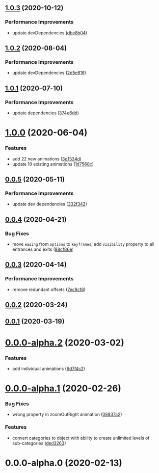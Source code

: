 ## [1.0.3](https://github.com/webanimate/animate.web/compare/v1.0.2...v1.0.3) (2020-10-12)

### Performance Improvements

- update devDependencies ([dbe8b04](https://github.com/webanimate/animate.web/commit/dbe8b046923a691523a0795c106b28c2adc10d78))

## [1.0.2](https://github.com/webanimate/animate.web/compare/v1.0.1...v1.0.2) (2020-08-04)

### Performance Improvements

- update devDependencies ([2d5e616](https://github.com/webanimate/animate.web/commit/2d5e616809983d6fe7c4c095e0a7b8e762904dad))

## [1.0.1](https://github.com/webanimate/animate.web/compare/v1.0.0...v1.0.1) (2020-07-10)

### Performance Improvements

- update dependencies ([374e6dd](https://github.com/webanimate/animate.web/commit/374e6dd423d9f11efc82f5999c9be2984a79131f))

# [1.0.0](https://github.com/webanimate/animate.web/compare/v0.0.5...v1.0.0) (2020-06-04)

### Features

- add 22 new animations ([3d1534d](https://github.com/webanimate/animate.web/commit/3d1534df7dc472f2c7d41df0561a3edc3eb04eff))
- update 10 existing animations ([1d7568c](https://github.com/webanimate/animate.web/commit/1d7568c0724015a1c0ff957e9435c50d6789f6fe))

## [0.0.5](https://github.com/webanimate/animate.web/compare/v0.0.4...v0.0.5) (2020-05-11)

### Performance Improvements

- update dev dependencies ([332f342](https://github.com/webanimate/animate.web/commit/332f342c9a9dc9e0b9cbae4aa5c5f7cb8935dc9b))

## [0.0.4](https://github.com/webanimate/animate.web/compare/v0.0.3...v0.0.4) (2020-04-21)

### Bug Fixes

- move `easing` from `options` to `keyframes`; add `visibility` property to all entrances and exits ([88cf86e](https://github.com/webanimate/animate.web/commit/88cf86e02d570e5771df0241fbf7855963c50be7))

## [0.0.3](https://github.com/webanimate/animate.web/compare/v0.0.2...v0.0.3) (2020-04-14)

### Performance Improvements

- remove redundant offsets ([7ec9c16](https://github.com/webanimate/animate.web/commit/7ec9c16839b7d980cb7b82540978613c5903c2a6))

## [0.0.2](https://github.com/webanimate/animate.web/compare/v0.0.1...v0.0.2) (2020-03-24)

## [0.0.1](https://github.com/webanimate/animate.web/compare/v0.0.0-alpha.2...v0.0.1) (2020-03-19)

# [0.0.0-alpha.2](https://github.com/webanimate/animate.web/compare/v0.0.0-alpha.1...v0.0.0-alpha.2) (2020-03-02)

### Features

- add individual animations ([6d7f4c2](https://github.com/webanimate/animate.web/commit/6d7f4c214308770371e37720114888ac6debd182))

# [0.0.0-alpha.1](https://github.com/webanimate/animate.web/compare/v0.0.0-alpha.0...v0.0.0-alpha.1) (2020-02-26)

### Bug Fixes

- wrong property in zoomOutRight animation ([08837a2](https://github.com/webanimate/animate.web/commit/08837a2646b8374a5b5446c5aae867ed6fb1da08))

### Features

- convert categories to object with ability to create unlimited levels of sub-categories ([ded3263](https://github.com/webanimate/animate.web/commit/ded3263c90678cfc2428551524aaaa9ba153d0d5))

# 0.0.0-alpha.0 (2020-02-13)
